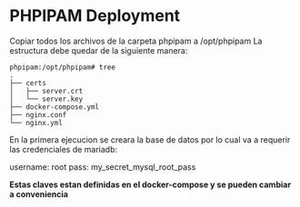 # PHPIPAM Deployment

Copiar todos los archivos de la carpeta phpipam a /opt/phpipam
La estructura debe quedar de la siguiente manera:
```
phpipam:/opt/phpipam# tree
.
├── certs
│   ├── server.crt
│   └── server.key
├── docker-compose.yml
├── nginx.conf
└── nginx.yml
```

En la primera ejecucion se creara la base de datos por lo cual va a requerir las credenciales de mariadb:

username: root
pass: my_secret_mysql_root_pass

**Estas claves estan definidas en el docker-compose y se pueden cambiar a conveniencia**
